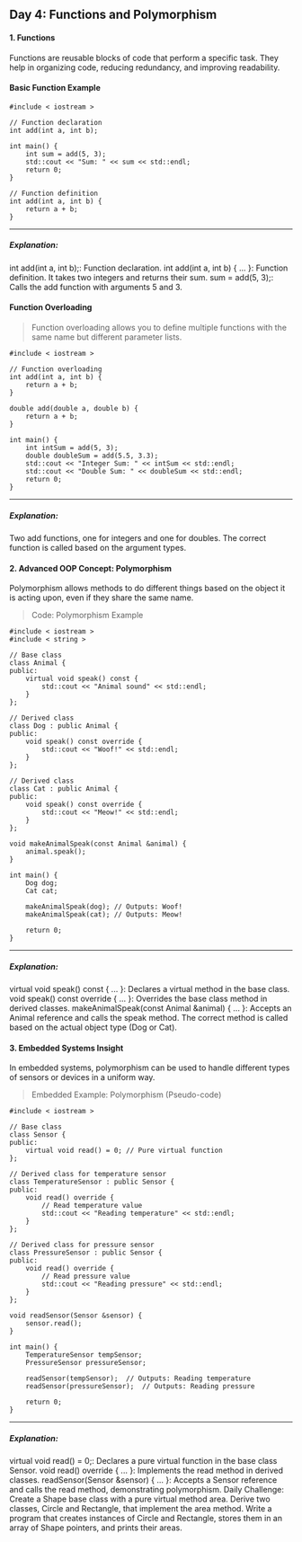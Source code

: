 ## Day 4: Functions and Polymorphism
#### 1. Functions
Functions are reusable blocks of code that perform a specific task. They help in organizing code, reducing redundancy, and improving readability.

#### Basic Function Example


    #include < iostream >

    // Function declaration
    int add(int a, int b);

    int main() {
        int sum = add(5, 3);
        std::cout << "Sum: " << sum << std::endl;
        return 0;
    }

    // Function definition
    int add(int a, int b) {
        return a + b;
    }
***
##### Explanation:

int add(int a, int b);: Function declaration.
int add(int a, int b) { ... }: Function definition. It takes two integers and returns their sum.
sum = add(5, 3);: Calls the add function with arguments 5 and 3.
#### Function Overloading

>Function overloading allows you to define multiple functions with the same name but different parameter lists.

    #include < iostream >

    // Function overloading
    int add(int a, int b) {
        return a + b;
    }

    double add(double a, double b) {
        return a + b;
    }

    int main() {
        int intSum = add(5, 3);
        double doubleSum = add(5.5, 3.3);
        std::cout << "Integer Sum: " << intSum << std::endl;
        std::cout << "Double Sum: " << doubleSum << std::endl;
        return 0;
    }
***
##### Explanation:

Two add functions, one for integers and one for doubles.
The correct function is called based on the argument types.
#### 2. Advanced OOP Concept: Polymorphism
Polymorphism allows methods to do different things based on the object it is acting upon, even if they share the same name.

>Code: Polymorphism Example


    #include < iostream >
    #include < string >

    // Base class
    class Animal {
    public:
        virtual void speak() const {
            std::cout << "Animal sound" << std::endl;
        }
    };

    // Derived class
    class Dog : public Animal {
    public:
        void speak() const override {
            std::cout << "Woof!" << std::endl;
        }
    };

    // Derived class
    class Cat : public Animal {
    public:
        void speak() const override {
            std::cout << "Meow!" << std::endl;
        }
    };

    void makeAnimalSpeak(const Animal &animal) {
        animal.speak();
    }

    int main() {
        Dog dog;
        Cat cat;

        makeAnimalSpeak(dog); // Outputs: Woof!
        makeAnimalSpeak(cat); // Outputs: Meow!

        return 0;
    }
***
##### Explanation:

virtual void speak() const { ... }: Declares a virtual method in the base class.
void speak() const override { ... }: Overrides the base class method in derived classes.
makeAnimalSpeak(const Animal &animal) { ... }: Accepts an Animal reference and calls the speak method. The correct method is called based on the actual object type (Dog or Cat).
#### 3. Embedded Systems Insight
In embedded systems, polymorphism can be used to handle different types of sensors or devices in a uniform way.

>Embedded Example: Polymorphism (Pseudo-code)


    #include < iostream >

    // Base class
    class Sensor {
    public:
        virtual void read() = 0; // Pure virtual function
    };

    // Derived class for temperature sensor
    class TemperatureSensor : public Sensor {
    public:
        void read() override {
            // Read temperature value
            std::cout << "Reading temperature" << std::endl;
        }
    };

    // Derived class for pressure sensor
    class PressureSensor : public Sensor {
    public:
        void read() override {
            // Read pressure value
            std::cout << "Reading pressure" << std::endl;
        }
    };

    void readSensor(Sensor &sensor) {
        sensor.read();
    }

    int main() {
        TemperatureSensor tempSensor;
        PressureSensor pressureSensor;

        readSensor(tempSensor);  // Outputs: Reading temperature
        readSensor(pressureSensor);  // Outputs: Reading pressure

        return 0;
    }
***
##### Explanation:

virtual void read() = 0;: Declares a pure virtual function in the base class Sensor.
void read() override { ... }: Implements the read method in derived classes.
readSensor(Sensor &sensor) { ... }: Accepts a Sensor reference and calls the read method, demonstrating polymorphism.
Daily Challenge:
Create a Shape base class with a pure virtual method area. Derive two classes, Circle and Rectangle, that implement the area method.
Write a program that creates instances of Circle and Rectangle, stores them in an array of Shape pointers, and prints their areas.